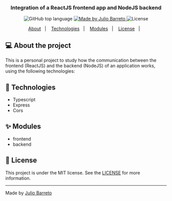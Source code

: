 <h3 align="center">
  Integration of a ReactJS frontend app and NodeJS backend
</h3>

<p align="center">
  <img alt="GitHub top language" src="https://img.shields.io/github/languages/top/jcobarreto/react-node-integration-1?style=flat">

  <a href="https://rocketseat.com.br">
    <img alt="Made by Julio Barreto" src="https://img.shields.io/badge/made%20by-Julio%20Barreto-orange">
  </a>

  <img alt="License" src="https://img.shields.io/badge/license-MIT-%2304D361">

</p>

<p align="center">
  <a href="#-about">About</a>&nbsp;&nbsp;&nbsp;|&nbsp;&nbsp;&nbsp;
  <a href="#-technologies">Technologies</a>&nbsp;&nbsp;&nbsp;|&nbsp;&nbsp;&nbsp;
  <a href="#-modules">Modules</a>&nbsp;&nbsp;&nbsp;|&nbsp;&nbsp;&nbsp;
  <a href="#-license">License</a>&nbsp;&nbsp;&nbsp;|&nbsp;&nbsp;&nbsp;
</p>


## 💻 About the project

This is a personal project to study how the communication between the frontend (ReactJS) and the backend (NodeJS) of an application works, using the following technologies:


## 🚀 Technologies

- Typescript
- Express
- Cors


## ✨ Modules

- frontend
- backend


## 📄 License

This project is under the MIT license. See the [LICENSE](https://github.com/git/git-scm.com/blob/master/MIT-LICENSE.txt) for more information.

---

Made by <a href="https://www.linkedin.com/in/jcobarreto">Julio Barreto</a>